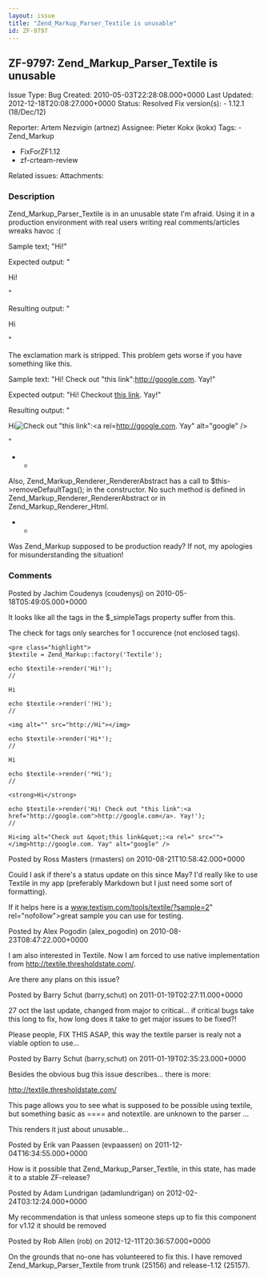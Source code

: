 ```yaml
---
layout: issue
title: "Zend_Markup_Parser_Textile is unusable"
id: ZF-9797
---
```


ZF-9797: Zend\_Markup\_Parser\_Textile is unusable
--------------------------------------------------

 Issue Type: Bug Created: 2010-05-03T22:28:08.000+0000 Last Updated: 2012-12-18T20:08:27.000+0000 Status: Resolved Fix version(s): - 1.12.1 (18/Dec/12)
 
 Reporter:  Artem Nezvigin (artnez)  Assignee:  Pieter Kokx (kokx)  Tags: - Zend\_Markup
- FixForZF1.12
- zf-crteam-review
 
 Related issues: 
 Attachments: 
### Description

Zend\_Markup\_Parser\_Textile is in an unusable state I'm afraid. Using it in a production environment with real users writing real comments/articles wreaks havoc :(

Sample text; "Hi!"

Expected output: "

Hi!

"

Resulting output: "

Hi

"

The exclamation mark is stripped. This problem gets worse if you have something like this.

Sample text: "Hi! Check out "this link":<http://google.com>. Yay!"

Expected output: "Hi! Checkout [this link](http://google.com). Yay!"

Resulting output: "

Hi![Check out &quot;this link&quot;:<a rel=]()http://google.com. Yay" alt="google" />

"

- -

Also, Zend\_Markup\_Renderer\_RendererAbstract has a call to $this->removeDefaultTags(); in the constructor. No such method is defined in Zend\_Markup\_Renderer\_RendererAbstract or in Zend\_Markup\_Renderer\_Html.

- -

Was Zend\_Markup supposed to be production ready? If not, my apologies for misunderstanding the situation!

 

 

### Comments

Posted by Jachim Coudenys (coudenysj) on 2010-05-18T05:49:05.000+0000

It looks like all the tags in the $\_simpleTags property suffer from this.

The check for tags only searches for 1 occurence (not enclosed tags).

 
    <pre class="highlight">
    $textile = Zend_Markup::factory('Textile');
    
    echo $textile->render('Hi!');
    // 

`Hi`

    
    echo $textile->render('!Hi');
    // 

`<img alt="" src="http://Hi"></img>`

    
    echo $textile->render('Hi*');
    // 

`Hi`

    
    echo $textile->render('*Hi');
    // 

`<strong>Hi</strong>`

    
    echo $textile->render('Hi! Check out "this link":<a href="http://google.com">http://google.com</a>. Yay!');
    // 

`Hi<img alt="Check out &quot;this link&quot;:<a rel=" src=""></img>http://google.com. Yay" alt="google" />`


 

 

Posted by Ross Masters (rmasters) on 2010-08-21T10:58:42.000+0000

Could I ask if there's a status update on this since May? I'd really like to use Textile in my app (preferably Markdown but I just need some sort of formatting).

If it helps here is a <a href="">www.textism.com/tools/textile/?sample=2</a>" rel="nofollow">great sample you can use for testing.

 

 

Posted by Alex Pogodin (alex\_pogodin) on 2010-08-23T08:47:22.000+0000

I am also interested in Textile. Now I am forced to use native implementation from <http://textile.thresholdstate.com/>.

Are there any plans on this issue?

 

 

Posted by Barry Schut (barry,schut) on 2011-01-19T02:27:11.000+0000

27 oct the last update, changed from major to critical... if critical bugs take this long to fix, how long does it take to get major issues to be fixed?!

Please people, FIX THIS ASAP, this way the textile parser is realy not a viable option to use...

 

 

Posted by Barry Schut (barry,schut) on 2011-01-19T02:35:23.000+0000

Besides the obvious bug this issue describes... there is more:

<http://textile.thresholdstate.com/>

This page allows you to see what is supposed to be possible using textile, but something basic as ==== and notextile. are unknown to the parser ...

This renders it just about unusable...

 

 

Posted by Erik van Paassen (evpaassen) on 2011-12-04T16:34:55.000+0000

How is it possible that Zend\_Markup\_Parser\_Textile, in this state, has made it to a stable ZF-release?

 

 

Posted by Adam Lundrigan (adamlundrigan) on 2012-02-24T03:12:24.000+0000

My recommendation is that unless someone steps up to fix this component for v1.12 it should be removed

 

 

Posted by Rob Allen (rob) on 2012-12-11T20:36:57.000+0000

On the grounds that no-one has volunteered to fix this. I have removed Zend\_Markup\_Parser\_Textile from trunk (25156) and release-1.12 (25157).

 

 